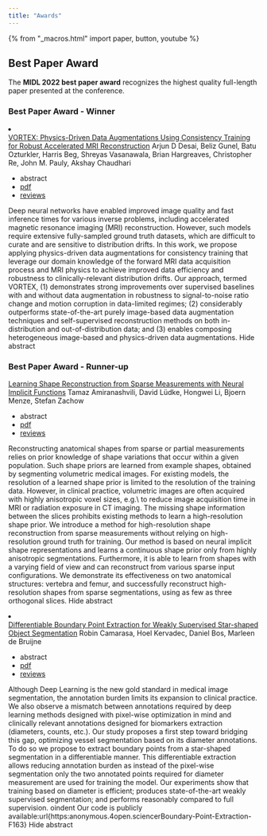 ```yaml
---
title: "Awards"
---
```


{% from "_macros.html" import paper, button, youtube %}


## Best Paper Award

The **MIDL 2022 best paper award** recognizes the highest quality full-length paper presented at the conference.

### Best Paper Award - Winner
<li><div class="xtai poster">
    <span class="title">
      <a href="papers/B_L_3.html">VORTEX: Physics-Driven Data Augmentations Using Consistency Training for Robust Accelerated MRI Reconstruction</a>
    </span>
    <span class="authors"> Arjun D Desai, Beliz Gunel, Batu Ozturkler, Harris Beg, Shreyas Vasanawala, Brian Hargreaves, Christopher Re, John M. Pauly, Akshay Chaudhari</span>
    <ul class="links">
      <li><a class="toggle_visibility" data-selector=".abstract" data-level="3">abstract</a></li><li><a href="https://openreview.net/pdf?id=WjwUeGh0yMK">pdf</a></li><li><a href="https://openreview.net/forum?id=WjwUeGh0yMK">reviews</a></li></ul><span class="abstract">
      Deep neural networks have enabled improved image quality and fast inference times for various inverse problems, including accelerated magnetic resonance imaging (MRI) reconstruction. However, such models require extensive fully-sampled ground truth datasets, which are difficult to curate and are sensitive to distribution drifts. In this work, we propose applying physics-driven data augmentations for consistency training that leverage our domain knowledge of the forward MRI data acquisition process and MRI physics to achieve improved data efficiency and robustness to clinically-relevant distribution drifts. Our approach, termed VORTEX, (1) demonstrates strong improvements over supervised baselines with and without data augmentation in robustness to signal-to-noise ratio change and motion corruption in data-limited regimes; (2) considerably outperforms state-of-the-art purely image-based data augmentation techniques and self-supervised reconstruction methods on both in-distribution and out-of-distribution data; and (3) enables composing heterogeneous image-based and physics-driven data augmentations.
      <span class="actions"><a class="toggle_visibility" data-level="2">Hide abstract</a></span>
    </span></div></li>

### Best Paper Award - Runner-up


<p><div class="None poster">
    <span class="title">
      <a href="papers/A2.html">Learning Shape Reconstruction from Sparse Measurements with Neural Implicit Functions</a>
    </span>
    <span class="authors"> Tamaz Amiranashvili, David Lüdke, Hongwei Li, Bjoern Menze, Stefan Zachow</span>
    <ul class="links">
      <li><a class="toggle_visibility" data-selector=".abstract" data-level="3">abstract</a></li><li><a href="https://openreview.net/pdf?id=UuHtdwRXkzw">pdf</a></li><li><a href="https://openreview.net/forum?id=UuHtdwRXkzw">reviews</a></li></ul><span class="abstract">
      Reconstructing anatomical shapes from sparse or partial measurements relies on prior knowledge of shape variations that occur within a given population. Such shape priors are learned from example shapes, obtained by segmenting volumetric medical images. For existing models, the resolution of a learned shape prior is limited to the resolution of the training data. However, in clinical practice, volumetric images are often acquired with highly anisotropic voxel sizes, e.g.\ to reduce image acquisition time in MRI or radiation exposure in CT imaging. The missing shape information between the slices prohibits existing methods to learn a high-resolution shape prior. We introduce a method for high-resolution shape reconstruction from sparse measurements without relying on high-resolution ground truth for training. Our method is based on neural implicit shape representations and learns a continuous shape prior only from highly anisotropic segmentations. Furthermore, it is able to learn from shapes with a varying field of view and can reconstruct from various sparse input configurations. We demonstrate its effectiveness on two anatomical structures: vertebra and femur, and successfully reconstruct high-resolution shapes from sparse segmentations, using as few as three orthogonal slices.
      <span class="actions"><a class="toggle_visibility" data-level="2">Hide abstract</a></span>
    </span></div></p>

<li><div class="del poster">
    <span class="title">
      <a href="papers/F_L_11.html">Differentiable Boundary Point Extraction for Weakly Supervised Star-shaped Object Segmentation</a>
    </span>
    <span class="authors"> Robin Camarasa, Hoel Kervadec, Daniel Bos, Marleen de Bruijne</span>
    <ul class="links">
      <li><a class="toggle_visibility" data-selector=".abstract" data-level="3">abstract</a></li><li><a href="https://openreview.net/pdf?id=whpBn0oadz">pdf</a></li><li><a href="https://openreview.net/forum?id=whpBn0oadz">reviews</a></li></ul><span class="abstract">
      Although Deep Learning is the new gold standard in medical image segmentation, the annotation burden limits its expansion to clinical practice.  We also observe a mismatch between annotations required by deep learning methods designed with pixel-wise optimization in mind and clinically relevant annotations designed for biomarkers extraction (diameters, counts, etc.). Our study proposes a first step toward bridging this gap, optimizing vessel segmentation based on its diameter annotations. To do so we propose to extract boundary points from a star-shaped segmentation in a differentiable manner. This differentiable extraction allows reducing annotation burden as instead of the pixel-wise segmentation only the two annotated points required for diameter measurement are used for training the model. Our experiments show that training based on diameter is efficient; produces state-of-the-art weakly supervised segmentation; and performs reasonably compared to full supervision. 
oindent Our code is publicly available:url{https:anonymous.4open.sciencerBoundary-Point-Extraction-F163}
      <span class="actions"><a class="toggle_visibility" data-level="2">Hide abstract</a></span>
    </span></div></li>